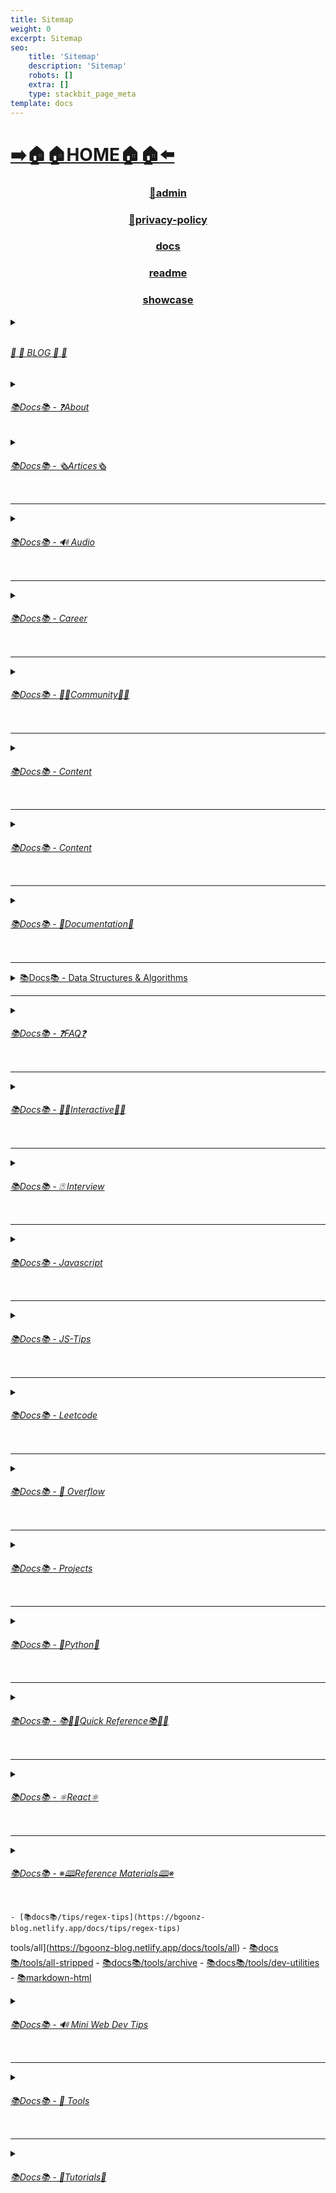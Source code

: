 ```yaml
---
title: Sitemap
weight: 0
excerpt: Sitemap
seo:
    title: 'Sitemap'
    description: 'Sitemap'
    robots: []
    extra: []
    type: stackbit_page_meta
template: docs
---
```







# [**➡️🏠🏠HOME🏠🏠⬅️**](https://bgoonz-blog.netlify.app/)

<center>

### [**<ins>🔏admin</ins>**](https://bgoonz-blog.netlify.app/admin)
### [**<ins>🔏privacy-policy</ins>**](https://bgoonz-blog.netlify.app/privacy-policy)


### [**<ins>docs</ins>**](https://bgoonz-blog.netlify.app/docs)

###  [**readme</ins>**](https://bgoonz-blog.netlify.app/readme)
### [**<ins>showcase</ins>**](https://bgoonz-blog.netlify.app/showcase)

</center>





<details>

<summary><ins><h6><h6> 📰         📰 BLOG 📰         📰 </h6></h6></ins></summary>   


### [**<ins>Blog Article List</ins>**](https://bgoonz-blog.netlify.app/blog)
-  [📰blog📰](https://bgoonz-blog.netlify.app/blog/web-scraping)
     -  [📰blog📰/300-react-questions⚛](https://bgoonz-blog.netlify.app/blog/300-react-questions)
     -  [📰blog📰/awesome-graphql፨](https://bgoonz-blog.netlify.app/blog/awesome-graphql)
     -  [📰blog📰/big-o-complexity](https://bgoonz-blog.netlify.app/blog/big-o-complexity)
     -  [📰blog📰/blog-archive](https://bgoonz-blog.netlify.app/blog/blog-archive)
     -  [📰blog📰/data-structures](https://bgoonz-blog.netlify.app/blog/data-structures)
     -  [📰blog📰/expressjs-apis](https://bgoonz-blog.netlify.app/blog/expressjs-apis)
     -  [📰blog📰/flow-control-in-python](https://bgoonz-blog.netlify.app/blog/flow-control-in-python)
     -  [📰blog📰/functions-in-python](https://bgoonz-blog.netlify.app/blog/functions-in-python)
     -  [📰blog📰/git-gateway](https://bgoonz-blog.netlify.app/blog/git-gateway)
     -  [📰blog📰/interview-questions-js](https://bgoonz-blog.netlify.app/blog/interview-questions-js)
     -  [📰blog📰/netlify-cms](https://bgoonz-blog.netlify.app/blog/netlify-cms)
     -  [📰blog📰/platform-docs](https://bgoonz-blog.netlify.app/blog/platform-docs)
     -  [📰blog📰/python-for-js-dev](https://bgoonz-blog.netlify.app/blog/python-for-js-dev)
     -  [📰blog📰/python-resources](https://bgoonz-blog.netlify.app/blog/python-resources)
     -  [📰blog📰/web-dev-trends](https://bgoonz-blog.netlify.app/blog/web-dev-trends)
     -  [📰blog📰/web-scraping](https://bgoonz-blog.netlify.app/blog/web-scraping)
     
</details>


<details>

<summary><ins><h6>📚Docs📚 - ❓About</h6></ins></summary>   


- [📚docs📚/about](https://bgoonz-blog.netlify.app/docs/about)
    - [📚docs📚/about/README](https://bgoonz-blog.netlify.app/docs/about/README)
    - [📚docs📚/about/eng-portfolio](https://bgoonz-blog.netlify.app/docs/about/eng-portfolio)
    - [📚docs📚/about/intrests](https://bgoonz-blog.netlify.app/docs/about/intrests)
    - [📚docs📚/about/job-search](https://bgoonz-blog.netlify.app/docs/about/job-search)
    - [📚docs📚/about/resume](https://bgoonz-blog.netlify.app/docs/about/resume)   
   
</details>


<details>

<summary><ins><h6>📚Docs📚 - 🗞️Artices🗞️</h6></ins></summary>   


- [📚docs📚/🗞️articles🗞️](https://bgoonz-blog.netlify.app/docs/articles)
    - [📚docs📚/🗞️articles🗞️basic-web-dev](https://bgoonz-blog.netlify.app/docs/articles/basic-web-dev)
    - [📚docs📚/🗞️articles🗞️buffers](https://bgoonz-blog.netlify.app/docs/articles/buffers)
    - [📚docs📚/🗞️articles🗞️common-modules](https://bgoonz-blog.netlify.app/docs/articles/common-modules)
    - [📚docs📚/🗞️articles🗞️dev-dep](https://bgoonz-blog.netlify.app/docs/articles/dev-dep)
    - [📚docs📚/🗞️articles🗞️event-loop](https://bgoonz-blog.netlify.app/docs/articles/event-loop)
    - [📚docs📚/🗞️articles🗞️fs-module](https://bgoonz-blog.netlify.app/docs/articles/fs-module)
    - [📚docs📚/🗞️articles🗞️how-search-engines-work](https://bgoonz-blog.netlify.app/docs/articles/how-search-engines-work)
    - [📚docs📚/🗞️articles🗞️how-the-web-works](https://bgoonz-blog.netlify.app/docs/articles/how-the-web-works)
    - [📚docs📚/🗞️articles🗞️intro](https://bgoonz-blog.netlify.app/docs/articles/intro)
    - [📚docs📚/🗞️articles🗞️jamstack](https://bgoonz-blog.netlify.app/docs/articles/jamstack)
    - [📚docs📚/🗞️articles🗞️nextjs](https://bgoonz-blog.netlify.app/docs/articles/nextjs)
    - [📚docs📚/🗞️articles🗞️node-api-express](https://bgoonz-blog.netlify.app/docs/articles/node-api-express)
    - [📚docs📚/🗞️articles🗞️nodejs](https://bgoonz-blog.netlify.app/docs/articles/nodejs)
    - [📚docs📚/🗞️articles🗞️npm](https://bgoonz-blog.netlify.app/docs/articles/npm)
    - [📚docs📚/🗞️articles🗞️os-module](https://bgoonz-blog.netlify.app/docs/articles/os-module)
    - [📚docs📚/🗞️articles🗞️reading-files](https://bgoonz-blog.netlify.app/docs/articles/reading-files)
    - [📚docs📚/🗞️articles🗞️semantic](https://bgoonz-blog.netlify.app/docs/articles/semantic)
    - [📚docs📚/🗞️articles🗞️semantic-html](https://bgoonz-blog.netlify.app/docs/articles/semantic-html)
    - [📚docs📚/🗞️articles🗞️url](https://bgoonz-blog.netlify.app/docs/articles/url)
    - [📚docs📚/🗞️articles🗞️web-standards-checklist](https://bgoonz-blog.netlify.app/docs/articles/web-standards-checklist)
    - [📚docs📚/🗞️articles🗞️webdev-tools](https://bgoonz-blog.netlify.app/docs/articles/webdev-tools)
    - [📚docs📚/🗞️articles🗞️writing-files](https://bgoonz-blog.netlify.app/docs/articles/writing-files)


</details>




---




<details>

<summary><ins><h6>📚Docs📚 - 🔊 Audio</h6></ins></summary>   


- [📚Docs - Audio🔊](https://bgoonz-blog.netlify.app/docs/audio)
    - [📚docs📚/audio/dfft](https://bgoonz-blog.netlify.app/docs/audio/dfft)
    - [📚docs📚/audio/discrete-fft](https://bgoonz-blog.netlify.app/docs/audio/discrete-fft)
    - [📚docs📚/audio/dtw-python-explained](https://bgoonz-blog.netlify.app/docs/audio/dtw-python-explained)
    - [📚docs📚/audio/dynamic-time-warping](https://bgoonz-blog.netlify.app/docs/audio/dynamic-time-warping)
    - [📚docs📚/audio/web-audio-api](https://bgoonz-blog.netlify.app/docs/audio/web-audio-api)




</details>




---




<details>

<summary><ins><h6>📚Docs📚 -  Career </h6></ins></summary>   

- [📚docs📚/career](https://bgoonz-blog.netlify.app/docs/career)
    - [📚docs📚/career/dev-interview](https://bgoonz-blog.netlify.app/docs/career/dev-interview)
        - [📚docs📚/career/dos-and-donts](https://bgoonz-blog.netlify.app/docs/career/dos-and-donts)
        - [📚docs📚/career/job-boards](https://bgoonz-blog.netlify.app/docs/career/job-boards)
        - [📚docs📚/career/web-interview](https://bgoonz-blog.netlify.app/docs/career/web-interview)
        - [📚docs📚/career/web-interview2](https://bgoonz-blog.netlify.app/docs/career/web-interview2)
        - [📚docs📚/career/web-interview3](https://bgoonz-blog.netlify.app/docs/career/web-interview3)
        - [📚docs📚/career/web-interview4](https://bgoonz-blog.netlify.app/docs/career/web-interview4)

</details>




---




<details>

<summary><ins><h6>📚Docs📚 -  👫👫Community👫👫 </h6></ins></summary>   

- [📚docs📚/👫👫community👫👫](https://bgoonz-blog.netlify.app/docs/community)  
        
        - [📚docs📚/community/an-open-letter-2-future-developers](https://bgoonz-blog.netlify.app/docs/community/an-open-letter-2-future-developers)
        - [📚docs📚/community/bookmarks](https://bgoonz-blog.netlify.app/docs/community/bookmarks)
        - [📚docs📚/community/video-chat](https://bgoonz-blog.netlify.app/docs/community/video-chat)

</details>




---




<details>

<summary><ins><h6>📚Docs📚 - Content </ins> </summary>  

- [📚docs📚/content](https://bgoonz-blog.netlify.app/docs/content)


</details>




---




<details>

<summary><ins><h6>📚Docs📚 - Content</h6></ins></summary>   


    - [📚docs📚/content/algo](https://bgoonz-blog.netlify.app/docs/content/algo)
    - [📚docs📚/content/archive](https://bgoonz-blog.netlify.app/docs/content/archive)
    - [📚docs📚/content/gatsby-Queries-Mutations](https://bgoonz-blog.netlify.app/docs/content/gatsby-Queries-Mutations)
    - [📚docs📚/content/gists](https://bgoonz-blog.netlify.app/docs/content/gists)
    - [📚docs📚/content/history-api](https://bgoonz-blog.netlify.app/docs/content/history-api)
    - [📚docs📚/content/main-projects](https://bgoonz-blog.netlify.app/docs/content/main-projects)
    - [📚docs📚/content/trouble-shooting](https://bgoonz-blog.netlify.app/docs/content/trouble-shooting)

</details>




---




<details>

<summary><ins><h6>📚Docs📚 - 📓Documentation📓</h6></ins></summary>   


- [📚docs📚/docs](https://bgoonz-blog.netlify.app/docs/docs)
        - [📚docs📚/docs/appendix](https://bgoonz-blog.netlify.app/docs/docs/appendix)
        - [📚docs📚/docs/art-of-command-line](https://bgoonz-blog.netlify.app/docs/docs/art-of-command-line)
        - [📚docs📚/docs/bash](https://bgoonz-blog.netlify.app/docs/docs/bash)
        - [📚docs📚/docs/css](https://bgoonz-blog.netlify.app/docs/docs/css)
        - [📚docs📚/docs/data-structures-docs](https://bgoonz-blog.netlify.app/docs/docs/data-structures-docs)
        - [📚docs📚/docs/es-6-features](https://bgoonz-blog.netlify.app/docs/docs/es-6-features)
        - [📚docs📚/docs/git-reference](https://bgoonz-blog.netlify.app/docs/docs/git-reference)
        - [📚docs📚/docs/git-repos](https://bgoonz-blog.netlify.app/docs/docs/git-repos)
        - [📚docs📚/docs/glossary](https://bgoonz-blog.netlify.app/docs/docs/glossary)
        - [📚docs📚/docs/html-tags](https://bgoonz-blog.netlify.app/docs/docs/html-tags)
        - [📚docs📚/docs/markdown](https://bgoonz-blog.netlify.app/docs/docs/markdown)
        - [📚docs📚/docs/no-whiteboarding](https://bgoonz-blog.netlify.app/docs/docs/no-whiteboarding)
        - [📚docs📚/docs/node-docs-complete](https://bgoonz-blog.netlify.app/docs/docs/node-docs-complete)
        - [📚docs📚/docs/regex-in-js](https://bgoonz-blog.netlify.app/docs/docs/regex-in-js)
        - [📚docs📚/docs/sitemap](https://bgoonz-blog.netlify.app/docs/docs/sitemap)
        - [📚docs📚/docs/snippets](https://bgoonz-blog.netlify.app/docs/docs/snippets)

</details>




---




<details>

<summary>
 <ins>📚Docs📚 - Data Structures & Algorithms</h6></ins></summary>   

- [📚docs📚/ds-algo](https://bgoonz-blog.netlify.app/docs/ds-algo)
    - [📚docs📚/ds-algo/big-o](https://bgoonz-blog.netlify.app/docs/ds-algo/big-o)
    - [📚docs📚/ds-algo/ds-algo-interview](https://bgoonz-blog.netlify.app/docs/ds-algo/ds-algo-interview)
    - [📚docs📚/ds-algo/ds-overview](https://bgoonz-blog.netlify.app/docs/ds-algo/ds-overview)

</details>




---




<details>

<summary><ins><h6>📚Docs📚  - ❓FAQ❓</h6></ins></summary>   

- [📚docs📚/faq](https://bgoonz-blog.netlify.app/docs/faq)
    - [📚docs📚/❓faq❓/contact](https://bgoonz-blog.netlify.app/docs/faq/contact)
    - [📚docs📚/❓faq❓/plug-ins](https://bgoonz-blog.netlify.app/docs/faq/plug-ins)

</details>




---




<details>

<summary><ins><h6>📚Docs📚 - 🧑‍🔬Interactive🧑‍🔬 </h6></ins></summary>   

- [📚docs📚/interact](https://bgoonz-blog.netlify.app/docs/interact)
    - [📚docs📚/🧑‍🔬interact🧑‍🔬/callstack-visual](https://bgoonz-blog.netlify.app/docs/interact/callstack-visual)
    - [📚docs📚/🧑‍🔬interact🧑‍🔬/clock](https://bgoonz-blog.netlify.app/docs/interact/clock)
    - [📚docs📚/🧑‍🔬interact🧑‍🔬/jupyter-notebooks](https://bgoonz-blog.netlify.app/docs/interact/jupyter-notebooks)
    - [📚docs📚/🧑‍🔬interact🧑‍🔬/other-sites](https://bgoonz-blog.netlify.app/docs/interact/other-sites)
    - [📚docs📚/🧑‍🔬interact🧑‍🔬/video-chat](https://bgoonz-blog.netlify.app/docs/interact/video-chat)

</details>




---




<details>

<summary><ins><h6>📚Docs📚 - ⍰ Interview</h6></ins></summary>   

- [📚docs📚/interview](https://bgoonz-blog.netlify.app/docs/interview)


</details>




---




<details>

<summary><ins><h6>📚Docs📚 - Javascript</h6></ins></summary>   

- [📚docs📚/javascript](https://bgoonz-blog.netlify.app/docs/javascript)
        - [📚docs📚/javascript/arrow-functions](https://bgoonz-blog.netlify.app/docs/javascript/arrow-functions)
        - [📚docs📚/javascript/asyncjs](https://bgoonz-blog.netlify.app/docs/javascript/asyncjs)
        - [📚docs📚/javascript/await-keyword](https://bgoonz-blog.netlify.app/docs/javascript/await-keyword)
        - [📚docs📚/javascript/bigo](https://bgoonz-blog.netlify.app/docs/javascript/bigo)
        - [📚docs📚/javascript/clean-code](https://bgoonz-blog.netlify.app/docs/javascript/clean-code)
        - [📚docs📚/javascript/constructor-functions](https://bgoonz-blog.netlify.app/docs/javascript/constructor-functions)
        - [📚docs📚/javascript/cs-basics-in-js](https://bgoonz-blog.netlify.app/docs/javascript/cs-basics-in-js)
        - [📚docs📚/javascript/for-loops](https://bgoonz-blog.netlify.app/docs/javascript/for-loops)
        - [📚docs📚/javascript/part2-pojo](https://bgoonz-blog.netlify.app/docs/javascript/part2-pojo)
        - [📚docs📚/javascript/promises](https://bgoonz-blog.netlify.app/docs/javascript/promises)
        - [📚docs📚/javascript/review](https://bgoonz-blog.netlify.app/docs/javascript/review)
        - [📚docs📚/javascript/this-is-about-this](https://bgoonz-blog.netlify.app/docs/javascript/this-is-about-this)

</details>




---




<details>

<summary><ins><h6>📚Docs📚 -  JS-Tips        </h6></ins></summary>   

- [📚docs📚/js-tips](https://bgoonz-blog.netlify.app/docs/js-tips)
    - [📚docs📚/js-tips/abs](https://bgoonz-blog.netlify.app/docs/js-tips/abs)
    - [📚docs📚/js-tips/acos](https://bgoonz-blog.netlify.app/docs/js-tips/acos)
    - [📚docs📚/js-tips/acosh](https://bgoonz-blog.netlify.app/docs/js-tips/acosh)
    - [📚docs📚/js-tips/addition](https://bgoonz-blog.netlify.app/docs/js-tips/addition)
    - [📚docs📚/js-tips/all](https://bgoonz-blog.netlify.app/docs/js-tips/all)
    - [📚docs📚/js-tips/allsettled](https://bgoonz-blog.netlify.app/docs/js-tips/allsettled)
    - [📚docs📚/js-tips/any](https://bgoonz-blog.netlify.app/docs/js-tips/any)
    - [📚docs📚/js-tips/array](https://bgoonz-blog.netlify.app/docs/js-tips/array)
    - [📚docs📚/js-tips/array-methods](https://bgoonz-blog.netlify.app/docs/js-tips/array-methods)
    - [📚docs📚/js-tips/arrow_functions](https://bgoonz-blog.netlify.app/docs/js-tips/arrow_functions)
    - [📚docs📚/js-tips/async_function](https://bgoonz-blog.netlify.app/docs/js-tips/async_function)
    - [📚docs📚/js-tips/bad_radix](https://bgoonz-blog.netlify.app/docs/js-tips/bad_radix)
    - [📚docs📚/js-tips/bind](https://bgoonz-blog.netlify.app/docs/js-tips/bind)
    - [📚docs📚/js-tips/classes](https://bgoonz-blog.netlify.app/docs/js-tips/classes)
    - [📚docs📚/js-tips/concat](https://bgoonz-blog.netlify.app/docs/js-tips/concat)
    - [📚docs📚/js-tips/conditional_operator](https://bgoonz-blog.netlify.app/docs/js-tips/conditional_operator)
    - [📚docs📚/js-tips/const](https://bgoonz-blog.netlify.app/docs/js-tips/const)
    - [📚docs📚/js-tips/create](https://bgoonz-blog.netlify.app/docs/js-tips/create)
    - [📚docs📚/js-tips/date](https://bgoonz-blog.netlify.app/docs/js-tips/date)
    - [📚docs📚/js-tips/eval](https://bgoonz-blog.netlify.app/docs/js-tips/eval)
    - [📚docs📚/js-tips/every](https://bgoonz-blog.netlify.app/docs/js-tips/every)
    - [📚docs📚/js-tips/filter](https://bgoonz-blog.netlify.app/docs/js-tips/filter)
    - [📚docs📚/js-tips/for...of](https://bgoonz-blog.netlify.app/docs/js-tips/for...of)
    - [📚docs📚/js-tips/foreach](https://bgoonz-blog.netlify.app/docs/js-tips/foreach)
    - [📚docs📚/js-tips/functions](https://bgoonz-blog.netlify.app/docs/js-tips/functions)
    - [📚docs📚/js-tips/import](https://bgoonz-blog.netlify.app/docs/js-tips/import)
    - [📚docs📚/js-tips/insert-into-array](https://bgoonz-blog.netlify.app/docs/js-tips/insert-into-array)
    - [📚docs📚/js-tips/map](https://bgoonz-blog.netlify.app/docs/js-tips/map)
    - [📚docs📚/js-tips/object](https://bgoonz-blog.netlify.app/docs/js-tips/object)
    - [📚docs📚/js-tips/reduce](https://bgoonz-blog.netlify.app/docs/js-tips/reduce)
    - [📚docs📚/js-tips/regexp](https://bgoonz-blog.netlify.app/docs/js-tips/regexp)
    - [📚docs📚/js-tips/sort](https://bgoonz-blog.netlify.app/docs/js-tips/sort)
    - [📚docs📚/js-tips/sorting-strings](https://bgoonz-blog.netlify.app/docs/js-tips/sorting-strings)
    - [📚docs📚/js-tips/string](https://bgoonz-blog.netlify.app/docs/js-tips/string)
    - [📚docs📚/js-tips/this](https://bgoonz-blog.netlify.app/docs/js-tips/this)
    - [📚docs📚/js-tips/var](https://bgoonz-blog.netlify.app/docs/js-tips/var)

</details>




---




<details>

<summary><ins><h6>📚Docs📚 - Leetcode      </h6></ins></summary>   

- [📚docs📚/leetcode](https://bgoonz-blog.netlify.app/docs/leetcode)


</details>




---




<details>

<summary><ins><h6>📚Docs📚 -  🌊 Overflow     </h6></ins></summary>   

- [📚docs📚/overflow](https://bgoonz-blog.netlify.app/docs/overflow)


</details>




---




<details>

<summary><ins><h6>📚Docs📚 -   Projects  </h6></ins></summary>   

- [📚docs📚/projects](https://bgoonz-blog.netlify.app/docs/projects)


</details>




---




<details>

<summary><ins><h6>📚Docs📚  - 🐍Python🐍  </h6></ins></summary>   

- [📚docs📚/🐍python🐍](https://bgoonz-blog.netlify.app/docs/python)
    - [📚docs📚/🐍python🐍/at-length](https://bgoonz-blog.netlify.app/docs/python/at-length)
    - [📚docs📚/🐍python🐍/cheat-sheet](https://bgoonz-blog.netlify.app/docs/python/cheat-sheet)
    - [📚docs📚/🐍python🐍/comprehensive-guide](https://bgoonz-blog.netlify.app/docs/python/comprehensive-guide)
    - [📚docs📚/🐍python🐍/examples](https://bgoonz-blog.netlify.app/docs/python/examples)
    - [📚docs📚/🐍python🐍/flow-control](https://bgoonz-blog.netlify.app/docs/python/flow-control)
    - [📚docs📚/🐍python🐍/functions](https://bgoonz-blog.netlify.app/docs/python/functions)
    - [📚docs📚/🐍python🐍/google-sheets-api](https://bgoonz-blog.netlify.app/docs/python/google-sheets-api)
    - [📚docs📚/🐍python🐍/python-ds](https://bgoonz-blog.netlify.app/docs/python/python-ds)
    - [📚docs📚/🐍python🐍/intro-for-js-devs](https://bgoonz-blog.netlify.app/docs/python/intro-for-js-devs)
    - [📚docs📚/🐍python🐍/python-quiz](https://bgoonz-blog.netlify.app/docs/python/python-quiz)
    - [📚docs📚/🐍python🐍/snippets](https://bgoonz-blog.netlify.app/docs/python/snippets)

</details>




---




<details>

<summary><ins><h6>📚Docs📚  - 📚🏃‍♂️Quick Reference📚🏃‍♂️   </h6></ins></summary>   

- [📚docs📚/quick-ref](https://bgoonz-blog.netlify.app/docs/quick-ref)
    - [📚docs📚/🏃‍♂️📚quick-ref📚🏃‍♂️/Emmet](https://bgoonz-blog.netlify.app/docs/quick-ref/Emmet)
    - [📚docs📚/🏃‍♂️📚quick-ref📚🏃‍♂️/all-emojis](https://bgoonz-blog.netlify.app/docs/quick-ref/all-emojis)
    - [📚docs📚/🏃‍♂️📚quick-ref📚🏃‍♂️/create-react-app](https://bgoonz-blog.netlify.app/docs/quick-ref/create-react-app)
    - [📚docs📚/🏃‍♂️📚quick-ref📚🏃‍♂️/git-bash](https://bgoonz-blog.netlify.app/docs/quick-ref/git-bash)
    - [📚docs📚/🏃‍♂️📚quick-ref📚🏃‍♂️/git-tricks](https://bgoonz-blog.netlify.app/docs/quick-ref/git-tricks)
    - [📚docs📚/🏃‍♂️📚quick-ref📚🏃‍♂️/google-firebase](https://bgoonz-blog.netlify.app/docs/quick-ref/google-firebase)
    - [📚docs📚/🏃‍♂️📚quick-ref📚🏃‍♂️/heroku-error-codes](https://bgoonz-blog.netlify.app/docs/quick-ref/heroku-error-codes)
    - [📚docs📚/🏃‍♂️📚quick-ref📚🏃‍♂️/installation](https://bgoonz-blog.netlify.app/docs/quick-ref/installation)
    - [📚docs📚/🏃‍♂️📚quick-ref📚🏃‍♂️/markdown-dropdowns](https://bgoonz-blog.netlify.app/docs/quick-ref/markdown-dropdowns)
    - [📚docs📚/🏃‍♂️📚quick-ref📚🏃‍♂️/minifiction](https://bgoonz-blog.netlify.app/docs/quick-ref/minifiction)
    - [📚docs📚/🏃‍♂️📚quick-ref📚🏃‍♂️/new-repo-instructions](https://bgoonz-blog.netlify.app/docs/quick-ref/new-repo-instructions)
    - [📚docs📚/🏃‍♂️📚quick-ref📚🏃‍♂️/psql-setup](https://bgoonz-blog.netlify.app/docs/quick-ref/psql-setup)
    - [📚docs📚/🏃‍♂️📚quick-ref📚🏃‍♂️/pull-request-rubric](https://bgoonz-blog.netlify.app/docs/quick-ref/pull-request-rubric)
    - [📚docs📚/🏃‍♂️📚quick-ref📚🏃‍♂️/quick-links](https://bgoonz-blog.netlify.app/docs/quick-ref/quick-links)
    - [📚docs📚/🏃‍♂️📚quick-ref📚🏃‍♂️/topRepos](https://bgoonz-blog.netlify.app/docs/quick-ref/topRepos)
    - [📚docs📚/🏃‍♂️📚quick-ref📚🏃‍♂️/understanding-path](https://bgoonz-blog.netlify.app/docs/quick-ref/understanding-path)
    - [📚docs📚/🏃‍♂️📚quick-ref📚🏃‍♂️/vscode-themes](https://bgoonz-blog.netlify.app/docs/quick-ref/vscode-themes)
    - [📚docs📚/⚛️react⚛️/accessibility](https://bgoonz-blog.netlify.app/docs/react/accessibility)

</details>




---




<details>

<summary><ins><h6>📚Docs📚  - ⚛️React⚛️ </h6></ins></summary>   

- [📚docs📚/⚛️react⚛️](https://bgoonz-blog.netlify.app/docs/react)
    - [📚docs📚/⚛️react⚛️/ajax-n-apis](https://bgoonz-blog.netlify.app/docs/react/ajax-n-apis)
    - [📚docs📚/⚛️react⚛️/cheatsheet](https://bgoonz-blog.netlify.app/docs/react/cheatsheet)
    - [📚docs📚/⚛️react⚛️/createReactApp](https://bgoonz-blog.netlify.app/docs/react/createReactApp)
    - [📚docs📚/⚛️react⚛️/demo](https://bgoonz-blog.netlify.app/docs/react/demo)
    - [📚docs📚/⚛️react⚛️/dont-use-index-as-keys](https://bgoonz-blog.netlify.app/docs/react/dont-use-index-as-keys)
    - [📚docs📚/⚛️react⚛️/jsx](https://bgoonz-blog.netlify.app/docs/react/jsx)
    - [📚docs📚/⚛️react⚛️/quiz](https://bgoonz-blog.netlify.app/docs/react/quiz)
    - [📚docs📚/⚛️react⚛️/react-docs](https://bgoonz-blog.netlify.app/docs/react/react-docs)
    - [📚docs📚/⚛️react⚛️/react-in-depth](https://bgoonz-blog.netlify.app/docs/react/react-in-depth)
    - [📚docs📚/⚛️react⚛️/react-patterns-by-usecase](https://bgoonz-blog.netlify.app/docs/react/react-patterns-by-usecase)
    - [📚docs📚/⚛️react⚛️/react2](https://bgoonz-blog.netlify.app/docs/react/react2)
    - [📚docs📚/⚛️react⚛️/render-elements](https://bgoonz-blog.netlify.app/docs/react/render-elements)

</details>




---




<details>

<summary><ins><h6>📚Docs📚  -  ※🕮Reference Materials🕮※</h6></ins></summary>   

- [📚docs📚/※reference※](https://bgoonz-blog.netlify.app/docs/reference)
    - [📚docs📚/※🕮reference※🕮/awesome-lists](https://bgoonz-blog.netlify.app/docs/reference/awesome-lists)
    - [📚docs📚/※🕮reference※🕮/awesome-nodejs](https://bgoonz-blog.netlify.app/docs/reference/awesome-nodejs)
    - [📚docs📚/※🕮reference※🕮/awesome-static](https://bgoonz-blog.netlify.app/docs/reference/awesome-static)
    - [📚docs📚/※🕮reference※🕮/bash-commands](https://bgoonz-blog.netlify.app/docs/reference/bash-commands)
    - [📚docs📚/※🕮reference※🕮/bookmarks](https://bgoonz-blog.netlify.app/docs/reference/bookmarks)
    - [📚docs📚/※🕮reference※🕮/embed-the-web](https://bgoonz-blog.netlify.app/docs/reference/embed-the-web)
    - [📚docs📚/※🕮reference※🕮/github-resources](https://bgoonz-blog.netlify.app/docs/reference/github-resources)
    - [📚docs📚/※🕮reference※🕮/github-search](https://bgoonz-blog.netlify.app/docs/reference/github-search)
    - [📚docs📚/※🕮reference※🕮/google-cloud](https://bgoonz-blog.netlify.app/docs/reference/google-cloud)
    - [📚docs📚/※🕮reference※🕮/how-2-reinstall-npm](https://bgoonz-blog.netlify.app/docs/reference/how-2-reinstall-npm)
    - [📚docs📚/※🕮reference※🕮/how-to-kill-a-process](https://bgoonz-blog.netlify.app/docs/reference/how-to-kill-a-process)
    - [📚docs📚/※🕮reference※🕮/installing-node](https://bgoonz-blog.netlify.app/docs/reference/installing-node)
    - [📚docs📚/※🕮reference※🕮/intro-to-nodejs](https://bgoonz-blog.netlify.app/docs/reference/intro-to-nodejs)
    - [📚docs📚/※🕮reference※🕮/markdown-styleguide](https://bgoonz-blog.netlify.app/docs/reference/markdown-styleguide)
    - [📚docs📚/※🕮reference※🕮/notes-template](https://bgoonz-blog.netlify.app/docs/reference/notes-template)
    - [📚docs📚/※🕮reference※🕮/psql](https://bgoonz-blog.netlify.app/docs/reference/psql)
    - [📚docs📚/※🕮reference※🕮/resources](https://bgoonz-blog.netlify.app/docs/reference/resources)
    - [📚docs📚/※🕮reference※🕮/vscode](https://bgoonz-blog.netlify.app/docs/reference/vscode)
    - [📚docs📚/※🕮reference※🕮/web-api's](https://bgoonz-blog.netlify.app/docs/reference/web-api's)

</details>

    - [📚docs📚/tips/regex-tips](https://bgoonz-blog.netlify.app/docs/tips/regex-tips)
tools/all](https://bgoonz-blog.netlify.app/docs/tools/all)
    - [📚docs📚/tools/all-stripped](https://bgoonz-blog.netlify.app/docs/tools/all-stripped)
    - [📚docs📚/tools/archive](https://bgoonz-blog.netlify.app/docs/tools/archive)
    - [📚docs📚/tools/dev-utilities](https://bgoonz-blog.netlify.app/docs/tools/dev-utilities)
    - [📚markdown-html](https://bgoonz-blog.netlify.app/docs/tools/markdown-html)


</details>







<details>

<summary><ins><h6>📚Docs📚 - 🔊 Mini Web Dev Tips </h6></ins></summary>   

- [📚docs📚/tips](https://bgoonz-blog.netlify.app/docs/tips)


</details>




---




<details>

<summary><ins><h6>📚Docs📚 - 🧰 Tools </h6></ins></summary>   

- [📚docs📚/tools](https://bgoonz-blog.netlify.app/docs/tools)


</details>




---




<details>

<summary><ins><h6>📚Docs📚  - 📑Tutorials📑</h6></ins></summary>   

- [📚docs📚/tutorials](https://bgoonz-blog.netlify.app/docs/tutorials)
    - [📚docs📚/📑tutorials📑/enviorment-setup](https://bgoonz-blog.netlify.app/docs/tutorials/enviorment-setup)
    - [📚docs📚/📑tutorials📑/get-file-extension](https://bgoonz-blog.netlify.app/docs/tutorials/get-file-extension)
    - [📚docs📚/📑tutorials📑/get-file-name](https://bgoonz-blog.netlify.app/docs/tutorials/get-file-name)









        - [📚docs📚/interview/job-search-nav](https://bgoonz-blog.netlify.app/docs/interview/job-search-nav)
        - [📚docs📚/interview/previous-concepts](https://bgoonz-blog.netlify.app/docs/interview/previous-concepts)
        - [📚docs📚/interview/review-concepts](https://bgoonz-blog.netlify.app/docs/interview/review-concepts)


        - [📚docs📚/leetcode/ContaineWitMosWater](https://bgoonz-blog.netlify.app/docs/leetcode/ContaineWitMosWater)
        - [📚docs📚/leetcode/DividTwIntegers](https://bgoonz-blog.netlify.app/docs/leetcode/DividTwIntegers)
        - [📚docs📚/leetcode/GeneratParentheses](https://bgoonz-blog.netlify.app/docs/leetcode/GeneratParentheses)
        - [📚docs📚/leetcode/LetteCombinationoPhonNumber](https://bgoonz-blog.netlify.app/docs/leetcode/LetteCombinationoPhonNumber)
        - [📚docs📚/leetcode/LongesCommoPrefix](https://bgoonz-blog.netlify.app/docs/leetcode/LongesCommoPrefix)
        - [📚docs📚/leetcode/MediaoTwSorteArrays](https://bgoonz-blog.netlify.app/docs/leetcode/MediaoTwSorteArrays)
        - [📚docs📚/leetcode/NexPermutation](https://bgoonz-blog.netlify.app/docs/leetcode/NexPermutation)
        - [📚docs📚/leetcode/PalindromNumber](https://bgoonz-blog.netlify.app/docs/leetcode/PalindromNumber)
        - [📚docs📚/leetcode/RegulaExpressioMatching](https://bgoonz-blog.netlify.app/docs/leetcode/RegulaExpressioMatching)
        - [📚docs📚/leetcode/RemovDuplicatefroSorteArray](https://bgoonz-blog.netlify.app/docs/leetcode/RemovDuplicatefroSorteArray)
        - [📚docs📚/leetcode/RemovNtNodFroEnoList](https://bgoonz-blog.netlify.app/docs/leetcode/RemovNtNodFroEnoList)
        - [📚docs📚/leetcode/RomatInteger](https://bgoonz-blog.netlify.app/docs/leetcode/RomatInteger)
        - [📚docs📚/leetcode/SearciRotateSorteArray](https://bgoonz-blog.netlify.app/docs/leetcode/SearciRotateSorteArray)
        - [📚docs📚/leetcode/StrintIntege(atoi)](https://bgoonz-blog.netlify.app/docs/leetcode/StrintIntege(atoi))
        - [📚docs📚/leetcode/ValiParentheses](https://bgoonz-blog.netlify.app/docs/leetcode/ValiParentheses)
        - [📚docs📚/leetcode/ZigZaConversion](https://bgoonz-blog.netlify.app/docs/leetcode/ZigZaConversion)
        - [📚docs📚/overflow/html-spec](https://bgoonz-blog.netlify.app/docs/overflow/html-spec)
        - [📚docs📚/overflow/http](https://bgoonz-blog.netlify.app/docs/overflow/http)
        - [📚docs📚/overflow/install](https://bgoonz-blog.netlify.app/docs/overflow/install)
        - [📚docs📚/overflow/modules](https://bgoonz-blog.netlify.app/docs/overflow/modules)
        - [📚docs📚/overflow/node-cli-args](https://bgoonz-blog.netlify.app/docs/overflow/node-cli-args)
        - [📚docs📚/overflow/node-js-language](https://bgoonz-blog.netlify.app/docs/overflow/node-js-language)
        - [📚docs📚/overflow/node-package-manager](https://bgoonz-blog.netlify.app/docs/overflow/node-package-manager)
        - [📚docs📚/overflow/node-repl](https://bgoonz-blog.netlify.app/docs/overflow/node-repl)
        - [📚docs📚/overflow/node-run-cli](https://bgoonz-blog.netlify.app/docs/overflow/node-run-cli)
        - [📚docs📚/overflow/nodevsbrowser](https://bgoonz-blog.netlify.app/docs/overflow/nodevsbrowser)
        - [📚docs📚/overflow/understanding-firebase](https://bgoonz-blog.netlify.app/docs/overflow/understanding-firebase)
        - [📚docs📚/overflow/v8](https://bgoonz-blog.netlify.app/docs/overflow/v8)
        - [📚docs📚/projects/embeded-websites](https://bgoonz-blog.netlify.app/docs/projects/embeded-websites)
        - [📚docs📚/projects/list-of-projects](https://bgoonz-blog.netlify.app/docs/projects/list-of-projects)
        - [📚docs📚/projects/mini-projects](https://bgoonz-blog.netlify.app/docs/projects/mini-projects)
        - [📚docs📚/projects/mini-projects2](https://bgoonz-blog.netlify.app/docs/projects/mini-projects2)
        - [📚docs📚/projects/my-websites](https://bgoonz-blog.netlify.app/docs/projects/my-websites)






